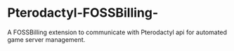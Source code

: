 # Pterodactyl-FOSSBilling-
A FOSSBilling extension to communicate with Pterodactyl api for automated game server management.
